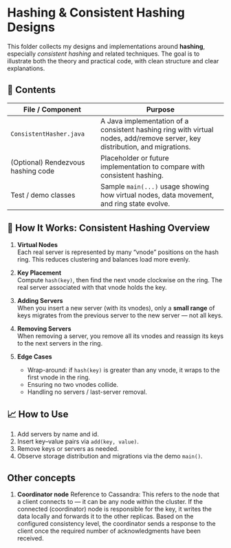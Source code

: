 # Hashing & Consistent Hashing Designs

This folder collects my designs and implementations around **hashing**, especially *consistent hashing* and related techniques. The goal is to illustrate both the theory and practical code, with clean structure and clear explanations.

## 📂 Contents

| File / Component | Purpose |
|------------------|---------|
| `ConsistentHasher.java` | A Java implementation of a consistent hashing ring with virtual nodes, add/remove server, key distribution, and migrations. |
| (Optional) Rendezvous hashing code | Placeholder or future implementation to compare with consistent hashing. |
| Test / demo classes | Sample `main(...)` usage showing how virtual nodes, data movement, and ring state evolve. |

## 🧠 How It Works: Consistent Hashing Overview

1. **Virtual Nodes**  
   Each real server is represented by many “vnode” positions on the hash ring. This reduces clustering and balances load more evenly.

2. **Key Placement**  
   Compute `hash(key)`, then find the next vnode clockwise on the ring. The real server associated with that vnode holds the key.

3. **Adding Servers**  
   When you insert a new server (with its vnodes), only a **small range** of keys migrates from the previous server to the new server — not all keys.

4. **Removing Servers**  
   When removing a server, you remove all its vnodes and reassign its keys to the next servers in the ring.

5. **Edge Cases**  
   - Wrap-around: if `hash(key)` is greater than any vnode, it wraps to the first vnode in the ring.  
   - Ensuring no two vnodes collide.  
   - Handling no servers / last-server removal.

## 📈 How to Use

1. Add servers by name and id.  
2. Insert key–value pairs via `add(key, value)`.  
3. Remove keys or servers as needed.  
4. Observe storage distribution and migrations via the demo `main()`.

## Other concepts

1. **Coordinator node**
   Reference to Cassandra: This refers to the node that a client connects to — it can be any node within the cluster. If the connected (coordinator) node is responsible for the key, it writes the data locally and forwards it to the other replicas. Based on the configured consistency level, the coordinator sends a response to the client once the required number of acknowledgments have been received.


